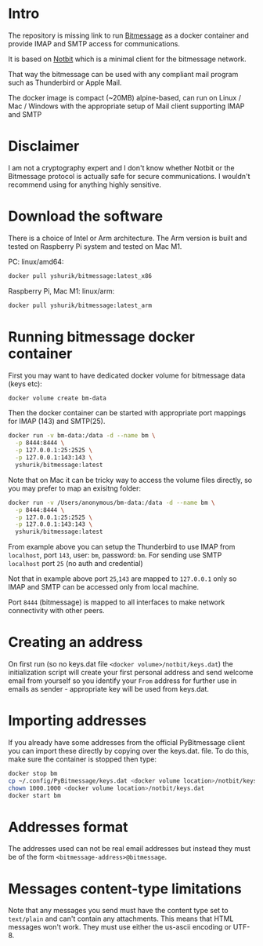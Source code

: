# Intro

The repository is missing link to run [Bitmessage](http://bitmessage.org)
as a docker container and provide IMAP and SMTP access for communications.

It is based on [Notbit](https://github.com/bpeel/notbit) which is a minimal client for the 
bitmessage network. 

That way the bitmessage can be used with
any compliant mail program such as Thunderbird or Apple Mail.

The docker image is compact (~20MB) alpine-based, can run on Linux / Mac / Windows with the
appropriate setup of Mail client supporting IMAP and SMTP

# Disclaimer

I am not a cryptography expert and I don't know whether Notbit or the
Bitmessage protocol is actually safe for secure communications. I
wouldn't recommend using for anything highly sensitive.

# Download the software

There is a choice of Intel or Arm architecture. The Arm version is built and tested on Raspberry Pi system and tested on Mac M1.

PC: linux/amd64:
```bash
docker pull yshurik/bitmessage:latest_x86
```

Raspberry Pi, Mac M1: linux/arm:
```bash
docker pull yshurik/bitmessage:latest_arm
```


# Running bitmessage docker container

First you may want to have dedicated docker volume for bitmessage data (keys etc):

```bash
docker volume create bm-data
```

Then the docker container can be started with appropriate port mappings for IMAP (143) and SMTP(25).

```bash
docker run -v bm-data:/data -d --name bm \
  -p 8444:8444 \
  -p 127.0.0.1:25:2525 \
  -p 127.0.0.1:143:143 \
  yshurik/bitmessage:latest
```

Note that on Mac it can be tricky way to access the volume files directly, so you may prefer to map an exisitng folder:

```bash
docker run -v /Users/anonymous/bm-data:/data -d --name bm \
  -p 8444:8444 \
  -p 127.0.0.1:25:2525 \
  -p 127.0.0.1:143:143 \
  yshurik/bitmessage:latest
```


From example above you can setup the Thunderbird to use IMAP from `localhost`, port `143`, user: `bm`, password: `bm`.
For sending use SMTP `localhost` port `25` (no auth and credential)

Not that in example above port `25`,`143` are mapped to `127.0.0.1` only so IMAP and SMTP can be accessed only from local machine.

Port `8444` (bitmessage) is mapped to all interfaces to make network connectivity with other peers.

# Creating an address

On first run (so no keys.dat file `<docker volume>/notbit/keys.dat`) the initialization script will create your first 
personal address and send welcome email from yourself so you identify your `From` address for further use in emails
as sender - appropriate key will be used from keys.dat.

# Importing addresses

If you already have some addresses from the official PyBitmessage
client you can import these directly by copying over the keys.dat.
file. To do this, make sure the container is stopped then
type:

```bash
docker stop bm
cp ~/.config/PyBitmessage/keys.dat <docker volume location>/notbit/keys.dat
chown 1000.1000 <docker volume location>/notbit/keys.dat
docker start bm
```

# Addresses format

The addresses used can not be real email
addresses but instead they must be of the form
`<bitmessage-address>@bitmessage`. 

# Messages content-type limitations

Note that any messages you send must have the content type set to
`text/plain` and can't contain any attachments. This means that HTML
messages won't work. They must use either the us-ascii encoding or
UTF-8.




